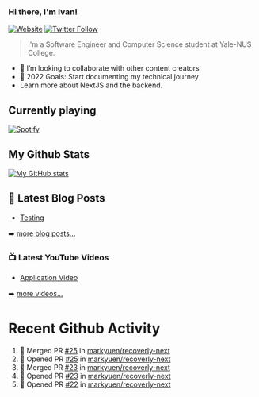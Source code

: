 ### Hi there, I'm Ivan!

[![Website](https://img.shields.io/website?label=ivanleo.com&style=for-the-badge&url=https%3A%2F%2Fivanleo.com)](https://ivanleo.com)
[![Twitter Follow](https://img.shields.io/twitter/follow/ivanleomk?color=1DA1F2&logo=twitter&style=for-the-badge)](https://twitter.com/intent/follow?screen_name=ivanleomk)

> I'm a Software Engineer and Computer Science student at Yale-NUS College.

- 👯 I’m looking to collaborate with other content creators
- 🥅 2022 Goals: Start documenting my technical journey
- Learn more about NextJS and the backend.

## Currently playing

[![Spotify](https://novatorem-ivanleomk.vercel.app/api/spotify)](https://open.spotify.com/user/ivanleomk)

## My Github Stats

[![My GitHub stats](https://github-readme-stats.vercel.app/api?username=ivanleomk)](https://github.com/ivanleomk/github-readme-stats)

## 📕 Latest Blog Posts

<!-- BLOG-POST-LIST:START -->
- [Testing](https://dev.to/ivanleomk/testing-2f4k)
<!-- BLOG-POST-LIST:END -->

➡️ [more blog posts...](https://ivanleo.com/articles)

### 📺 Latest YouTube Videos

<!-- YOUTUBE:START -->
- [Application Video](https://www.youtube.com/watch?v=92tDFP4stk0)
<!-- YOUTUBE:END -->

➡️ [more videos...](https://www.youtube.com/channel/UCsk__9hguqk3z-ilesZh4xw)

# Recent Github Activity

<!--START_SECTION:activity-->

1. 🎉 Merged PR [#25](https://github.com/markyuen/recoverly-next/pull/25) in [markyuen/recoverly-next](https://github.com/markyuen/recoverly-next)
2. 💪 Opened PR [#25](https://github.com/markyuen/recoverly-next/pull/25) in [markyuen/recoverly-next](https://github.com/markyuen/recoverly-next)
3. 🎉 Merged PR [#23](https://github.com/markyuen/recoverly-next/pull/23) in [markyuen/recoverly-next](https://github.com/markyuen/recoverly-next)
4. 💪 Opened PR [#23](https://github.com/markyuen/recoverly-next/pull/23) in [markyuen/recoverly-next](https://github.com/markyuen/recoverly-next)
5. 💪 Opened PR [#22](https://github.com/markyuen/recoverly-next/pull/22) in [markyuen/recoverly-next](https://github.com/markyuen/recoverly-next)
<!--END_SECTION:activity-->
